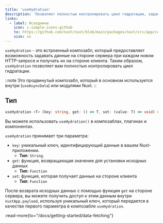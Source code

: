 ```yaml
---
title: 'useHydration'
description: 'Позволяет полностью контролировать цикл гидратации, задавать и получать данные с сервера.'
links:
  - label: Исходники
    icon: i-simple-icons-github
    to: https://github.com/nuxt/nuxt/blob/main/packages/nuxt/src/app/composables/hydrate.ts
    size: xs
---
```


`useHydration` - это встроенный композабл, который предоставляет возможность задавать данные на стороне сервера при каждом новом HTTP-запросе и получать их на стороне клиента. Таким образом, `useHydration` позволяет вам полностью контролировать цикл гидратации.

::note
Это продвинутый композабл, который в основном используется внутри (`useAsyncData`) или модулями Nuxt.
::

## Тип

```ts [signature]
useHydration <T> (key: string, get: () => T, set: (value: T) => void) => {}
```

Вы можете использовать `useHydration()` в композаблах, плагинах и компонентах.

`useHydration` принимает три параметра:

- `key`: уникальный ключ, идентифицирующий данные в вашем Nuxt-приложении.
  - **Тип**: `String`.
- `get`: функция, возвращающая значение для установки исходных данных
  - **Тип**: `Function`
- `set`: функция, которая получает данные на стороне клиента
  - **Тип**: `Function`

После возврата исходных данных с помощью функции `get` на стороне сервера, вы можете получить доступ к этим данным внутри `nuxtApp.payload`, используя уникальный ключ, который передается в качестве первого параметра в композабле `useHydration`.

:read-more{to="/docs/getting-started/data-fetching"}
